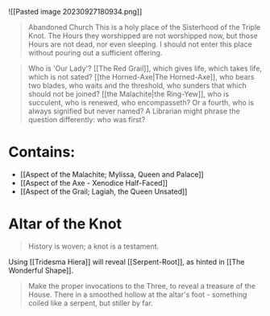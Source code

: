 ![[Pasted image 20230927180934.png]]
> Abandoned Church
> This is a holy place of the Sisterhood of the Triple Knot. The Hours they worshipped are not worshipped now, but those Hours are not dead, nor even sleeping. I should not enter this place without pouring out a sufficient offering.

> Who is 'Our Lady'? [[The Red Grail]], which gives life, which takes life, which is not sated? [[the Horned-Axe|The Horned-Axe]], who bears two blades, who waits and the threshold, who sunders that which should not be joined? [[the Malachite|the Ring-Yew]], who is succulent, who is renewed, who encompasseth? Or a fourth, who is always signified but never named?
>A Librarian might phrase the question differently: who was first?

# Contains:
- [[Aspect of the Malachite; Mylissa, Queen and Palace]]
- [[Aspect of the Axe - Xenodice Half-Faced]]
- [[Aspect of the Grail; Lagiah, the Queen Unsated]]
  
# Altar of the Knot
> History is woven; a knot is a testament.

Using [[Tridesma Hiera]] will reveal [[Serpent-Root]], as hinted in [[The Wonderful Shape]].
> Make the proper invocations to the Three, to reveal a treasure of the House.
>There in a smoothed hollow at the altar's foot - something coiled like a serpent, but stiller by far.